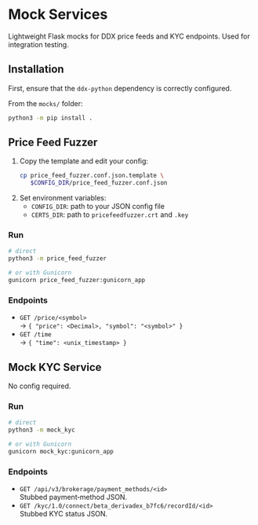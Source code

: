 # Mock Services

Lightweight Flask mocks for DDX price feeds and KYC endpoints. Used for integration testing.

## Installation

First, ensure that the `ddx-python` dependency is correctly configured.

From the `mocks/` folder:

```bash
python3 -m pip install .
```

## Price Feed Fuzzer

1. Copy the template and edit your config:
   ```bash
   cp price_feed_fuzzer.conf.json.template \
      $CONFIG_DIR/price_feed_fuzzer.conf.json
   ```
2. Set environment variables:
   - `CONFIG_DIR`: path to your JSON config file
   - `CERTS_DIR`: path to `pricefeedfuzzer.crt` and `.key`

### Run

```bash
# direct
python3 -m price_feed_fuzzer

# or with Gunicorn
gunicorn price_feed_fuzzer:gunicorn_app
```

### Endpoints

- `GET /price/<symbol>`  
  → `{ "price": <Decimal>, "symbol": "<symbol>" }`
- `GET /time`  
  → `{ "time": <unix_timestamp> }`

## Mock KYC Service

No config required.

### Run

```bash
# direct
python3 -m mock_kyc

# or with Gunicorn
gunicorn mock_kyc:gunicorn_app
```

### Endpoints

- `GET /api/v3/brokerage/payment_methods/<id>`  
  Stubbed payment‐method JSON.
- `GET /kyc/1.0/connect/beta_derivadex_b7fc6/recordId/<id>`  
  Stubbed KYC status JSON.
